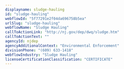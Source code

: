 ```yaml
---
displayname: sludge-hauling
id: "sludge-hauling"
webflowId: "5f77291e2f04da696758b5ea"
urlSlug: "sludge-hauling"
webflowName: "Sludge Hauling"
callToActionLink: "http://nj.gov/dep/dwq/sludge.htm"
callToActionText: ""
agencyId: njdep
agencyAdditionalContext: "Environmental Enforcement"
divisionPhone: "(609) 633-1418"
webflowIndustry: "Sludge Hauling"
licenseCertificationClassification: "CERTIFICATE"
---
```

